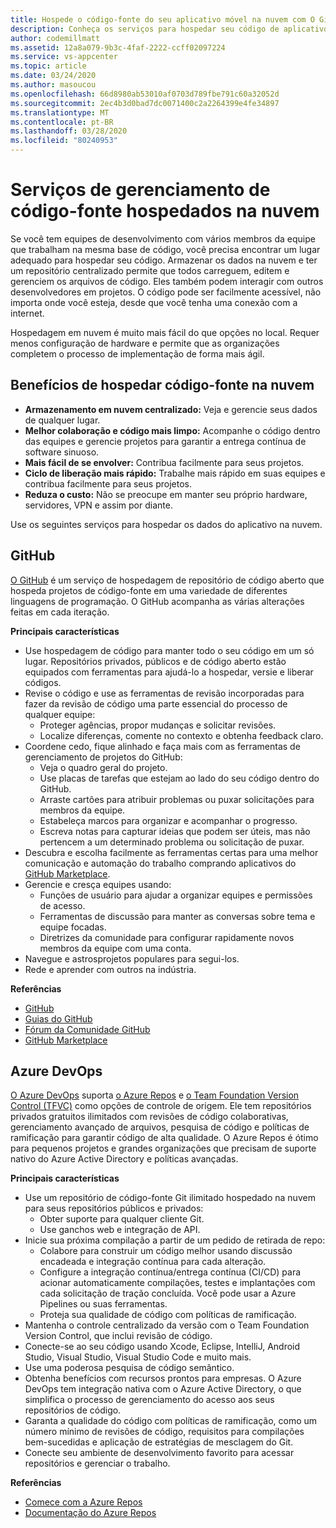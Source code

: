 ```yaml
---
title: Hospede o código-fonte do seu aplicativo móvel na nuvem com O GitHub e O Zure DevOps
description: Conheça os serviços para hospedar seu código de aplicativo móvel na nuvem com os serviços da Microsoft.
author: codemillmatt
ms.assetid: 12a8a079-9b3c-4faf-2222-ccff02097224
ms.service: vs-appcenter
ms.topic: article
ms.date: 03/24/2020
ms.author: masoucou
ms.openlocfilehash: 66d8980ab53010af0703d789fbe791c60a32052d
ms.sourcegitcommit: 2ec4b3d0bad7dc0071400c2a2264399e4fe34897
ms.translationtype: MT
ms.contentlocale: pt-BR
ms.lasthandoff: 03/28/2020
ms.locfileid: "80240953"
---
```

# <a name="cloud-hosted-source-code-management-services"></a>Serviços de gerenciamento de código-fonte hospedados na nuvem
Se você tem equipes de desenvolvimento com vários membros da equipe que trabalham na mesma base de código, você precisa encontrar um lugar adequado para hospedar seu código. Armazenar os dados na nuvem e ter um repositório centralizado permite que todos carreguem, editem e gerenciem os arquivos de código. Eles também podem interagir com outros desenvolvedores em projetos. O código pode ser facilmente acessível, não importa onde você esteja, desde que você tenha uma conexão com a internet.

Hospedagem em nuvem é muito mais fácil do que opções no local. Requer menos configuração de hardware e permite que as organizações completem o processo de implementação de forma mais ágil.

## <a name="benefits-of-hosting-source-code-in-the-cloud"></a>Benefícios de hospedar código-fonte na nuvem
- **Armazenamento em nuvem centralizado:** Veja e gerencie seus dados de qualquer lugar.
- **Melhor colaboração e código mais limpo:** Acompanhe o código dentro das equipes e gerencie projetos para garantir a entrega contínua de software sinuoso.
- **Mais fácil de se envolver:** Contribua facilmente para seus projetos.
- **Ciclo de liberação mais rápido:** Trabalhe mais rápido em suas equipes e contribua facilmente para seus projetos.
- **Reduza o custo:** Não se preocupe em manter seu próprio hardware, servidores, VPN e assim por diante.

Use os seguintes serviços para hospedar os dados do aplicativo na nuvem.

## <a name="github"></a>GitHub
[O GitHub](https://github.com/) é um serviço de hospedagem de repositório de código aberto que hospeda projetos de código-fonte em uma variedade de diferentes linguagens de programação. O GitHub acompanha as várias alterações feitas em cada iteração.

**Principais características**
- Use hospedagem de código para manter todo o seu código em um só lugar. Repositórios privados, públicos e de código aberto estão equipados com ferramentas para ajudá-lo a hospedar, versie e liberar códigos.
- Revise o código e use as ferramentas de revisão incorporadas para fazer da revisão de código uma parte essencial do processo de qualquer equipe:
    - Proteger agências, propor mudanças e solicitar revisões.
    - Localize diferenças, comente no contexto e obtenha feedback claro.
- Coordene cedo, fique alinhado e faça mais com as ferramentas de gerenciamento de projetos do GitHub:
    - Veja o quadro geral do projeto.
    - Use placas de tarefas que estejam ao lado do seu código dentro do GitHub.
    - Arraste cartões para atribuir problemas ou puxar solicitações para membros da equipe.
    - Estabeleça marcos para organizar e acompanhar o progresso.
    - Escreva notas para capturar ideias que podem ser úteis, mas não pertencem a um determinado problema ou solicitação de puxar.
- Descubra e escolha facilmente as ferramentas certas para uma melhor comunicação e automação do trabalho comprando aplicativos do [GitHub Marketplace](https://github.com/marketplace).
- Gerencie e cresça equipes usando: 
    - Funções de usuário para ajudar a organizar equipes e permissões de acesso.
    - Ferramentas de discussão para manter as conversas sobre tema e equipe focadas.
    - Diretrizes da comunidade para configurar rapidamente novos membros da equipe com uma conta.
- Navegue e astrosprojetos populares para segui-los.
- Rede e aprender com outros na indústria.

**Referências**
- [GitHub](https://github.com/)
- [Guias do GitHub](https://guides.github.com/)
- [Fórum da Comunidade GitHub](https://github.community/)
- [GitHub Marketplace](https://github.com/marketplace)

## <a name="azure-devops"></a>Azure DevOps
[O Azure DevOps](https://azure.microsoft.com/services/devops/) suporta [o Azure Repos](https://azure.microsoft.com/services/devops/repos/) e [o Team Foundation Version Control (TFVC)](https://docs.microsoft.com/azure/devops/repos/tfvc/index?view=azure-devops) como opções de controle de origem. Ele tem repositórios privados gratuitos ilimitados com revisões de código colaborativas, gerenciamento avançado de arquivos, pesquisa de código e políticas de ramificação para garantir código de alta qualidade. O Azure Repos é ótimo para pequenos projetos e grandes organizações que precisam de suporte nativo do Azure Active Directory e políticas avançadas.
    
**Principais características**
- Use um repositório de código-fonte Git ilimitado hospedado na nuvem para seus repositórios públicos e privados:
    - Obter suporte para qualquer cliente Git.
    - Use ganchos web e integração de API.
- Inicie sua próxima compilação a partir de um pedido de retirada de repo:
    - Colabore para construir um código melhor usando discussão encadeada e integração contínua para cada alteração.
    - Configure a integração contínua/entrega contínua (CI/CD) para acionar automaticamente compilações, testes e implantações com cada solicitação de tração concluída. Você pode usar a Azure Pipelines ou suas ferramentas.
    - Proteja sua qualidade de código com políticas de ramificação.
- Mantenha o controle centralizado da versão com o Team Foundation Version Control, que inclui revisão de código.
- Conecte-se ao seu código usando Xcode, Eclipse, IntelliJ, Android Studio, Visual Studio, Visual Studio Code e muito mais.
- Use uma poderosa pesquisa de código semântico.
- Obtenha benefícios com recursos prontos para empresas. O Azure DevOps tem integração nativa com o Azure Active Directory, o que simplifica o processo de gerenciamento do acesso aos seus repositórios de código.
- Garanta a qualidade do código com políticas de ramificação, como um número mínimo de revisões de código, requisitos para compilações bem-sucedidas e aplicação de estratégias de mesclagem do Git.
- Conecte seu ambiente de desenvolvimento favorito para acessar repositórios e gerenciar o trabalho.

**Referências**
- [Comece com a Azure Repos](https://azure.microsoft.com/services/devops/repos/) 
- [Documentação do Azure Repos](/azure/devops/repos/?view=azure-devops)